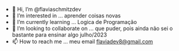 - 👋 Hi, I’m @flaviaschmitzdev
- 👀 I’m interested in ... aprender coisas novas
- 🌱 I’m currently learning ... Logica de Programação
- 💞️ I’m looking to collaborate on ... que puder, pois ainda não sei o bastante para ensinar algo julho/2023
- 📫 How to reach me ... meu email flaviadev8@gmail.com

<!---
flaviaschmitzdev/flaviaschmitzdev is a ✨ special ✨ repository because its `README.md` (this file) appears on your GitHub profile.
You can click the Preview link to take a look at your changes.
--->

